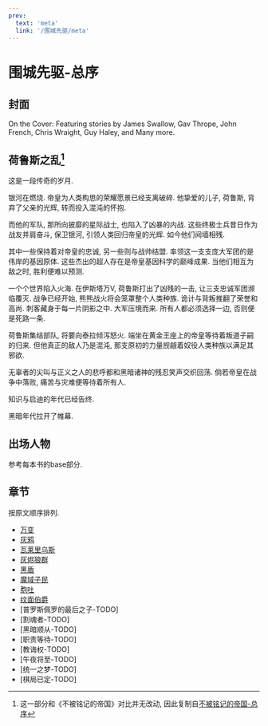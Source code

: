 ```yaml
---
prev:
  text: 'meta'
  link: '/围城先驱/meta'
---
```


# 围城先驱-总序

## 封面

On the Cover: Featuring stories by James Swallow, Gav Thrope, John French, Chris Wraight, Guy Haley, and Many more.

## 荷鲁斯之乱[^0]

这是一段传奇的岁月.

银河在燃烧. 帝皇为人类构思的荣耀愿景已经支离破碎. 他挚爱的儿子, 荷鲁斯, 背弃了父亲的光辉, 转而投入混沌的怀抱.

而他的军队, 那所向披靡的星际战士, 也陷入了凶暴的内战. 这些终极士兵昔日作为战友并肩奋斗, 保卫银河, 引领人类回归帝皇的光辉. 如今他们阋墙相残.

其中一些保持着对帝皇的忠诚, 另一些则与战帅结盟. 率领这一支支庞大军团的是伟岸的基因原体. 这些杰出的超人存在是帝皇基因科学的巅峰成果. 当他们相互为敌之时, 胜利便难以预测.

一个个世界陷入火海. 在伊斯塔万V, 荷鲁斯打出了凶残的一击, 让三支忠诚军团濒临覆灭. 战争已经开始, 熊熊战火将会笼罩整个人类种族. 诡计与背叛推翻了荣誉和高尚. 刺客藏身于每一片阴影之中. 大军压境而来. 所有人都必须选择一边, 否则便是死路一条.

荷鲁斯集结部队, 将要向泰拉倾泻怒火. 端坐在黄金王座上的帝皇等待着叛道子嗣的归来. 但他真正的敌人乃是混沌, 那支原初的力量觊觎着奴役人类种族以满足其邪欲.

无辜者的尖叫与正义之人的悲呼都和黑暗诸神的残忍笑声交织回荡. 倘若帝皇在战争中落败, 痛苦与灾难便等待着所有人.

知识与启迪的年代已经告终.

黑暗年代拉开了帷幕.

## 出场人物

参考每本书的base部分.

## 章节

按原文顺序排列.

+ [万变](/围城先驱/万变/meta)
+ [灰鸦](/围城先驱/灰鸦/meta)
+ [瓦莱里乌斯](/围城先驱/瓦莱里乌斯/meta)
+ [灰烬狼群](/围城先驱/灰烬狼群/meta)
+ [黑盾](/围城先驱/黑盾/meta)
+ [魔域子民](/围城先驱/魔域子民/meta)
+ [胞吐](/围城先驱/胞吐/meta)
+ [纹面伯爵](/围城先驱/纹面伯爵/meta)
+ [普罗斯佩罗的最后之子-TODO]
+ [割魂者-TODO]
+ [黑暗顺从-TODO]
+ [职责等待-TODO]
+ [教诲权-TODO]
+ [午夜将至-TODO]
+ [统一之梦-TODO]
+ [棋局已定-TODO]

[^0]: 这一部分和《不被铭记的帝国》对比并无改动, 因此复制自[不被铭记的帝国-总序](/不被铭记的帝国/base)
